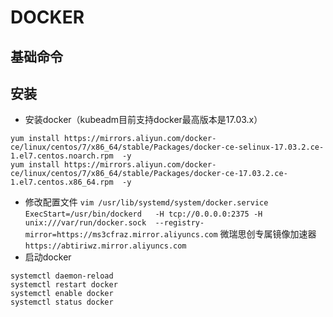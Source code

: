 # DOCKER

## 基础命令


## 安装
* 安装docker（kubeadm目前支持docker最高版本是17.03.x）
 ```
yum install https://mirrors.aliyun.com/docker-ce/linux/centos/7/x86_64/stable/Packages/docker-ce-selinux-17.03.2.ce-1.el7.centos.noarch.rpm  -y
yum install https://mirrors.aliyun.com/docker-ce/linux/centos/7/x86_64/stable/Packages/docker-ce-17.03.2.ce-1.el7.centos.x86_64.rpm  -y
```
* 修改配置文件 `vim /usr/lib/systemd/system/docker.service`
`ExecStart=/usr/bin/dockerd   -H tcp://0.0.0.0:2375 -H unix:///var/run/docker.sock  --registry-mirror=https://ms3cfraz.mirror.aliyuncs.com`
 微瑞思创专属镜像加速器 `https://abtiriwz.mirror.aliyuncs.com`
* 启动docker
```
systemctl daemon-reload
systemctl restart docker
systemctl enable docker
systemctl status docker
```